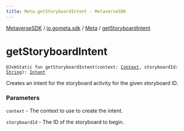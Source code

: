 ```yaml
---
title: Meta.getStoryboardIntent - MetaverseSDK
---
```


[MetaverseSDK](../../index.html) / [io.gometa.sdk](../index.html) / [Meta](index.html) / [getStoryboardIntent](./get-storyboard-intent.html)

# getStoryboardIntent

`@JvmStatic fun getStoryboardIntent(context: `[`Context`](https://developer.android.com/reference/android/content/Context.html)`, storyboardId: `[`String`](https://kotlinlang.org/api/latest/jvm/stdlib/kotlin/-string/index.html)`): `[`Intent`](https://developer.android.com/reference/android/content/Intent.html)

Creates an intent for the storyboard activity for the given storyboard ID.

### Parameters

`context` - The context to use to create the intent.

`storyboardId` - The ID of the storyboard to begin.